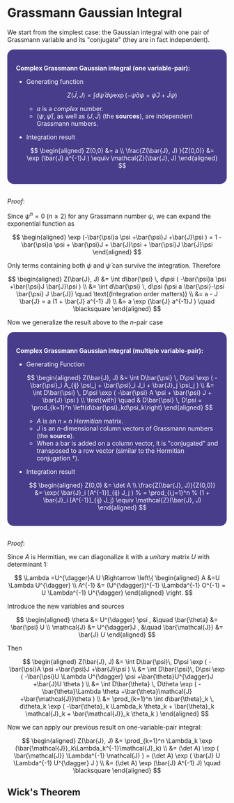 <style>
    .katex {
        font-size: 1.1em;
    }
    .remark {
        border-radius: 15px;
        padding: 20px;
        background-color: SeaGreen;
        color: White;
    }
    .result {
        border-radius: 15px;
        padding: 20px;
        background-color: DarkSlateBlue;
        color: White;
    }
</style>

# Grassmann Gaussian Integral

We start from the simplest case: the Gaussian integral with one pair of Grassmann variable and its "conjugate" (they are in fact independent).

<div class="result">

**Complex Grassmann Gaussian integral (one variable-pair):**

- Generating function
    
    $$
    Z(\bar{J}, J)
    = \int d\bar{\psi} \, d\psi  
    \exp (-\bar{\psi}a \psi +\bar{\psi}J +\bar{J}\psi )
    $$

    - $a$ is a *complex* number.
    - $(\psi, \bar{\psi})$, as well as $(J, \bar{J})$ (the **sources**), are independent Grassmann numbers.

- Integration result
    
    $$
    \begin{aligned}
        Z(0,0) &= a \\
        \frac{Z(\bar{J}, J) }{Z(0,0)}
        &= \exp (\bar{J} a^{-1}J )
        \equiv \mathcal{Z}(\bar{J}, J)
    \end{aligned}
    $$

</div><br>

*Proof*:

Since $\psi^n = 0 \  (n \ge 2)$ for any Grassmann number $\psi$, we can expand the exponential function as

$$
\begin{aligned}
    \exp (-\bar{\psi}a \psi +\bar{\psi}J +\bar{J}\psi )
    = 1 - \bar{\psi}a \psi 
    + \bar{\psi}J + \bar{J}\psi 
    + \bar{\psi}J \bar{J}\psi
\end{aligned}
$$

Only terms containing both $\psi$ and $\bar{\psi}$ can survive the integration. Therefore

$$
\begin{aligned}
    Z(\bar{J}, J)
    &= \int d\bar{\psi} \, d\psi (
        -\bar{\psi}a \psi +\bar{\psi}J  \bar{J}\psi 
    )
    \\
    &= \int d\bar{\psi} \, d\psi 
    (\psi  a \bar{\psi}-\psi  \bar{\psi} J  \bar{J})
    \quad \text{(Integration order matters)}
    \\
    &= a - J \bar{J}
    = a (1 + \bar{J} a^{-1} J)
    \\
    &= a \exp (\bar{J} a^{-1}J )
    \quad \blacksquare
\end{aligned}
$$

Now we generalize the result above to the $n$-pair case

<div class="result">

**Complex Grassmann Gaussian integral (multiple variable-pair):**

- Generating Function

    $$
    \begin{aligned}
        Z(\bar{J}, J)
        &= \int D\bar{\psi} \, D\psi 
        \exp (
            -\bar{\psi}_i A_{ij} \psi_j
            + \bar{\psi}_i J_i 
            + \bar{J}_j \psi_j
        )
        \\
        &= \int D\bar{\psi} \, D\psi 
        \exp (
            -\bar{\psi} A \psi 
            + \bar{\psi} J + \bar{J} \psi 
        )
        \\
        \text{with} \quad &
        D\bar{\psi} \, D\psi
        = \prod_{k=1}^n \left(d\bar{\psi}_kd\psi_k\right)
    \end{aligned}
    $$

    - $A$ is an $n\times n$ *Hermitian* matrix. 
    - $J$ is an $n$-dimensional column vectors of Grassmann numbers (the **source**).
    - When a bar is added on a column vector, it is "conjugated" and transposed to a row vector (similar to the Hermitian conjugation $\dagger$). 

- Integration result

    $$
    \begin{aligned}
        Z(0,0) &= \det A
        \\
        \frac{Z(\bar{J}, J)}{Z(0,0)}
        &= \exp(
            \bar{J}_i [A^{-1}]_{ij} J_j
        )
        % = \prod_{i,j=1}^n 
        % (1 + \bar{J}_i [A^{-1}]_{ij} J_j)
        \equiv \mathcal{Z}(\bar{J}, J)
    \end{aligned}
    $$
</div><br>

*Proof*:

Since $A$ is Hermitian, we can diagonalize it with a *unitary* matrix $U$ with determinant 1:

$$
\Lambda =U^{\dagger}A U \Rightarrow \left\{
\begin{aligned}
     A &=U \Lambda U^{\dagger}
     \\
     A^{-1} &= (U^{\dagger})^{-1} \Lambda^{-1} O^{-1}
     = U \Lambda^{-1} U^{\dagger}
\end{aligned}
\right.
$$

Introduce the new variables and sources 

$$
\begin{aligned}
    \theta &= U^{\dagger} \psi , &\quad
    \bar{\theta} &= \bar{\psi} U
    \\
    \mathcal{J} &= U^{\dagger}J , &\quad
    \bar{\mathcal{J}} &= \bar{J} U
\end{aligned}
$$

Then

$$
\begin{aligned}
    Z(\bar{J}, J)
    &= \int D\bar{\psi}\, D\psi 
    \exp (
        -\bar{\psi}A \psi +\bar{\psi}J +\bar{J}\psi 
    ) \\
    &= \int D\bar{\psi}\, D\psi \exp (
        -\bar{\psi}U \Lambda  U^{\dagger} \psi +\bar{\theta}U^{\dagger}J +\bar{J}U \theta
    )
    \\
    &= \int D\bar{\theta} \, D\theta 
    \exp (
        -\bar{\theta}\Lambda  \theta +\bar{\theta}\mathcal{J} +\bar{\mathcal{J}}\theta
    )
    \\
    &= \prod_{k=1}^n \int d\bar{\theta}_k \, d\theta_k 
    \exp (
        -\bar{\theta}_k \Lambda_k \theta_k
        + \bar{\theta}_k \mathcal{J}_k
        + \bar{\mathcal{J}}_k \theta_k
    )
\end{aligned}
$$

Now we can apply our previous result on one-variable-pair integral:

$$
\begin{aligned}
    Z(\bar{J}, J)
    &= \prod_{k=1}^n \Lambda_k \exp (\bar{\mathcal{J}}_k\Lambda_k^{-1}\mathcal{J}_k)
    \\
    &= (\det A)
    \exp (
        \bar{\mathcal{J}} \Lambda^{-1} \mathcal{J} 
    )
    = (\det A) \exp (
        \bar{J} U \Lambda^{-1} U^{\dagger} J 
    )
    \\
    &= (\det A) \exp (\bar{J} A^{-1} J)
    \quad \blacksquare
\end{aligned}
$$

## Wick's Theorem

